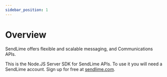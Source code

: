 ```yaml
---
sidebar_position: 1
---
```


# Overview

SendLime offers flexible and scalable messaging, and Communications APIs.

This is the Node.JS Server SDK for SendLime APIs. To use it you will need a SendLime account. Sign up for free at [sendlime.com](https://sendlime.com).

